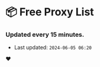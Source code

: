 # :package: Free Proxy List
### Updated every 15 minutes.

- Last updated: `2024-06-05 06:20`

:heart:
